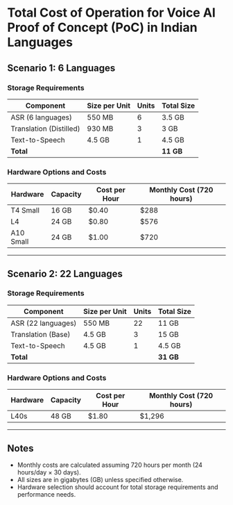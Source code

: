 # Total Cost of Operation for Voice AI Proof of Concept (PoC) in Indian Languages

## Scenario 1: 6 Languages
### Storage Requirements
| Component              | Size per Unit | Units | Total Size |
|------------------------|---------------|-------|------------|
| ASR (6 languages)      | 550 MB        | 6     | 3.5 GB     |
| Translation (Distilled)| 930 MB        | 3     | 3 GB       |
| Text-to-Speech         | 4.5 GB        | 1     | 4.5 GB     |
| **Total**              |               |       | **11 GB**  |

### Hardware Options and Costs
| Hardware  | Capacity | Cost per Hour | Monthly Cost (720 hours) |
|-----------|----------|---------------|--------------------------|
| T4 Small  | 16 GB    | $0.40         | $288                     |
| L4        | 24 GB    | $0.80         | $576                     |
| A10 Small | 24 GB    | $1.00         | $720                     |

---

## Scenario 2: 22 Languages
### Storage Requirements
| Component              | Size per Unit | Units | Total Size |
|------------------------|---------------|-------|------------|
| ASR (22 languages)     | 550 MB        | 22    | 11 GB      |
| Translation (Base)     | 4.5 GB        | 3     | 15 GB      |
| Text-to-Speech         | 4.5 GB        | 1     | 4.5 GB     |
| **Total**              |               |       | **31 GB**  |

### Hardware Options and Costs
| Hardware | Capacity | Cost per Hour | Monthly Cost (720 hours) |
|----------|----------|---------------|--------------------------|
| L40s     | 48 GB    | $1.80         | $1,296                   |

---

## Notes
- Monthly costs are calculated assuming 720 hours per month (24 hours/day × 30 days).
- All sizes are in gigabytes (GB) unless specified otherwise.
- Hardware selection should account for total storage requirements and performance needs.